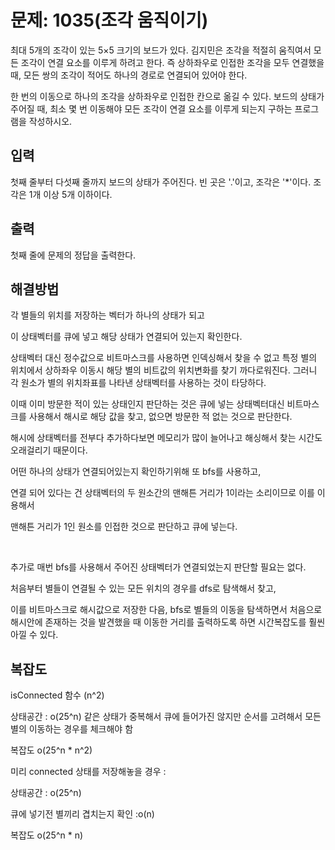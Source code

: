 # 문제: 1035(조각 움직이기)

최대 5개의 조각이 있는 5×5 크기의 보드가 있다. 김지민은 조각을 적절히 움직여서 모든 조각이 연결 요소를 이루게 하려고 한다. 즉 상하좌우로 인접한 조각을 모두 연결했을 때, 모든 쌍의 조각이 적어도 하나의 경로로 연결되어 있어야 한다.

한 번의 이동으로 하나의 조각을 상하좌우로 인접한 칸으로 옮길 수 있다. 보드의 상태가 주어질 때, 최소 몇 번 이동해야 모든 조각이 연결 요소를 이루게 되는지 구하는 프로그램을 작성하시오.

## 입력

첫째 줄부터 다섯째 줄까지 보드의 상태가 주어진다. 빈 곳은 '.'이고, 조각은 '*'이다. 조각은 1개 이상 5개 이하이다.

## 출력

첫째 줄에 문제의 정답을 출력한다.

## 해결방법

각 별들의 위치를 저장하는 벡터가 하나의 상태가 되고 

이 상태벡터를 큐에 넣고 해당 상태가 연결되어 있는지 확인한다.

상태벡터 대신 정수값으로 비트마스크를 사용하면 인덱싱해서 찾을 수 없고 특정 별의 위치에서 상하좌우 이동시 해당 별의 비트값의 위치변화를 찾기 까다로워진다. 그러니 각 원소가 별의 위치좌표를 나타낸 상태벡터를 사용하는 것이 타당하다.

이때 이미 방문한 적이 있는 상태인지 판단하는 것은 큐에 넣는 상태벡터대신 비트마스크를 사용해서 해시로 해당 값을 찾고, 없으면 방문한 적 없는 것으로 판단한다.

해시에 상태벡터를 전부다 추가하다보면 메모리가 많이 늘어나고 해싱해서 찾는 시간도 오래걸리기 때문이다.

어떤 하나의 상태가 연결되어있는지 확인하기위해 또 bfs를 사용하고,

연결 되어 있다는 건 상태벡터의 두 원소간의 맨해튼 거리가 1이라는 소리이므로 이를 이용해서 

맨해튼 거리가 1인 원소를 인접한 것으로 판단하고 큐에 넣는다.

<br/>

추가로 매번 bfs를 사용해서 주어진 상태벡터가 연결되었는지 판단할 필요는 없다.

처음부터 별들이 연결될 수 있는 모든 위치의 경우를 dfs로 탐색해서 찾고,

이를 비트마스크로 해시값으로 저장한 다음, bfs로 별들의 이동을 탐색하면서 처음으로 해시안에 존재하는 것을 발견했을 때 이동한 거리를 출력하도록 하면 시간복잡도를 훨씬 아낄 수 있다. 

## 복잡도

isConnected 함수 (n^2) 

상태공간 : o(25^n) 같은 상태가 중복해서 큐에 들어가진 않지만 순서를 고려해서 모든 별의 이동하는 경우를 체크해야 함

복잡도 o(25^n * n^2)


미리 connected 상태를 저장해놓을 경우 :

상태공간 : o(25^n)

큐에 넣기전 별끼리 겹치는지 확인 :o(n)

복잡도 o(25^n * n)